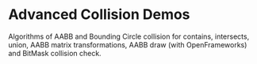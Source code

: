 # Advanced Collision Demos

Algorithms of AABB and Bounding Circle collision for contains, intersects, union, AABB matrix transformations, AABB draw (with OpenFrameworks) and BitMask collision check.
